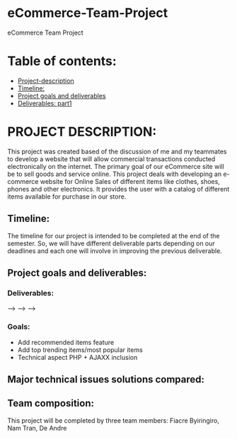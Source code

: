 # eCommerce-Team-Project
eCommerce Team Project


# Table of contents:
- [Project-description](#PROJECT-DESCRIPTION)
- [Timeline:](#Timeline)
- [Project goals and deliverables](#Project-goals-and-deliverables)
- [Deliverables: part1](#deliverables)
# PROJECT DESCRIPTION:
This project was created based of the discussion of me and my teammates to develop a website that will allow commercial transactions conducted electronically on the internet. The primary goal of our eCommerce site will be to sell goods and service online. This project deals with developing an e-commerce website for Online Sales of different items like clothes, shoes, phones and other electronics. It provides the user with a catalog of different items available for purchase in our store.

## Timeline: 

The timeline for our project is intended to be completed at the end of the semester. So, we will have different deliverable parts depending on our deadlines and each one will involve in improving the previous deliverable.

## Project goals and deliverables:
### Deliverables:
--> 
-->
-->

### Goals: 
- Add recommended items feature
- Add top trending items/most popular items
- Technical aspect PHP + AJAXX inclusion
## Major technical issues solutions compared:
 

## Team composition: 

This project will be completed by three team members: Fiacre Byiringiro, Nam Tran, De Andre
